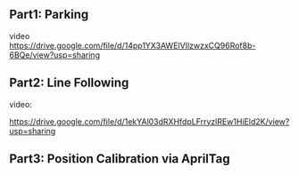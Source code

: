 ## Part1: Parking
video  
https://drive.google.com/file/d/14pp1YX3AWElVIlzwzxCQ96Rof8b-6BQe/view?usp=sharing
## Part2: Line Following
video:  

https://drive.google.com/file/d/1ekYAl03dRXHfdpLFrryzlREw1HiEld2K/view?usp=sharing
## Part3: Position Calibration via AprilTag
